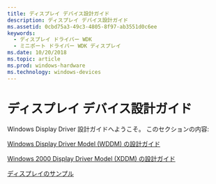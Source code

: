 ```yaml
---
title: ディスプレイ デバイス設計ガイド
description: ディスプレイ デバイス設計ガイド
ms.assetid: 0cbd75a3-49c3-4805-8f97-ab3551d0c6ee
keywords:
  - ディスプレイ ドライバー WDK
  - ミニポート ドライバー WDK ディスプレイ
ms.date: 10/20/2018
ms.topic: article
ms.prod: windows-hardware
ms.technology: windows-devices
---
```


# <a name="display-devices-design-guide"></a>ディスプレイ デバイス設計ガイド


Windows Display Driver 設計ガイドへようこそ。 このセクションの内容:

[Windows Display Driver Model (WDDM) の設計ガイド](windows-vista-display-driver-model-design-guide.md)

[Windows 2000 Display Driver Model (XDDM) の設計ガイド](windows-2000-display-driver-model-design-guide.md)

[ディスプレイのサンプル](display-samples.md)








